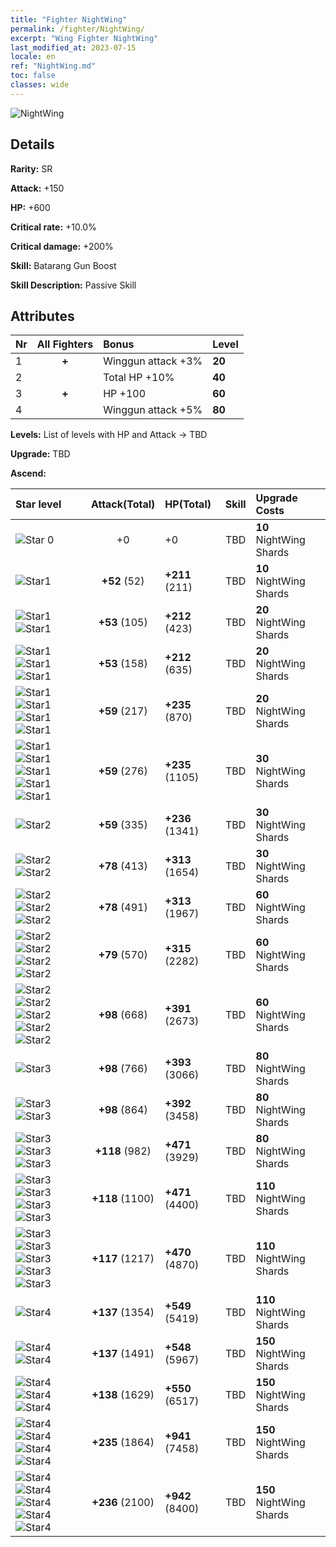 ```yaml
---
title: "Fighter NightWing"
permalink: /fighter/NightWing/
excerpt: "Wing Fighter NightWing"
last_modified_at: 2023-07-15
locale: en
ref: "NightWing.md"
toc: false
classes: wide
---
```



 ![NightWing](/images/ship/fj_img11.png)

## Details

 **Rarity:** SR 

 **Attack:** +150

 **HP:** +600

 **Critical rate:** +10.0%

 **Critical damage:** +200%

 **Skill:** Batarang Gun Boost

 **Skill Description:**  Passive Skill

## Attributes

  |  Nr | All Fighters | Bonus | Level |
  |:----|:-------------:|:--------------------|:--------|
  | 1  | **+**  | Winggun attack +3%  | **20** |
  | 2  |   | Total HP +10%  | **40** |
  | 3  | **+**  | HP +100  | **60** |
  | 4  |   | Winggun attack +5%  | **80** |


 **Levels:**  List of levels with HP and Attack -> TBD

 **Upgrade:**  TBD

 **Ascend:**  

  |  Star level | Attack(Total) | HP(Total) |  Skill | Upgrade Costs |
  |:------|:----:|:------|:-------:|:-------------------|
  | ![Star 0](/images/s0.png)  | +0  | +0  | TBD  | **10** NightWing Shards |
  | ![Star1](/images/s1.png)  | **+52** (52)  | **+211** (211)  | TBD  | **10** NightWing Shards |
  | ![Star1](/images/s1.png)![Star1](/images/s1.png)  | **+53** (105)  | **+212** (423)  | TBD  | **20** NightWing Shards |
  | ![Star1](/images/s1.png)![Star1](/images/s1.png)![Star1](/images/s1.png)  | **+53** (158)  | **+212** (635)  | TBD  | **20** NightWing Shards |
  | ![Star1](/images/s1.png)![Star1](/images/s1.png)![Star1](/images/s1.png)![Star1](/images/s1.png)  | **+59** (217)  | **+235** (870)  | TBD  | **20** NightWing Shards |
  | ![Star1](/images/s1.png)![Star1](/images/s1.png)![Star1](/images/s1.png)![Star1](/images/s1.png)![Star1](/images/s1.png)  | **+59** (276)  | **+235** (1105)  | TBD  | **30** NightWing Shards |
  | ![Star2](/images/s2.png)  | **+59** (335)  | **+236** (1341)  | TBD  | **30** NightWing Shards |
  | ![Star2](/images/s2.png)![Star2](/images/s2.png)  | **+78** (413)  | **+313** (1654)  | TBD  | **30** NightWing Shards |
  | ![Star2](/images/s2.png)![Star2](/images/s2.png)![Star2](/images/s2.png)  | **+78** (491)  | **+313** (1967)  | TBD  | **60** NightWing Shards |
  | ![Star2](/images/s2.png)![Star2](/images/s2.png)![Star2](/images/s2.png)![Star2](/images/s2.png)  | **+79** (570)  | **+315** (2282)  | TBD  | **60** NightWing Shards |
  | ![Star2](/images/s2.png)![Star2](/images/s2.png)![Star2](/images/s2.png)![Star2](/images/s2.png)![Star2](/images/s2.png)  | **+98** (668)  | **+391** (2673)  | TBD  | **60** NightWing Shards |
  | ![Star3](/images/s3.png)  | **+98** (766)  | **+393** (3066)  | TBD  | **80** NightWing Shards |
  | ![Star3](/images/s3.png)![Star3](/images/s3.png)  | **+98** (864)  | **+392** (3458)  | TBD  | **80** NightWing Shards |
  | ![Star3](/images/s3.png)![Star3](/images/s3.png)![Star3](/images/s3.png)  | **+118** (982)  | **+471** (3929)  | TBD  | **80** NightWing Shards |
  | ![Star3](/images/s3.png)![Star3](/images/s3.png)![Star3](/images/s3.png)![Star3](/images/s3.png)  | **+118** (1100)  | **+471** (4400)  | TBD  | **110** NightWing Shards |
  | ![Star3](/images/s3.png)![Star3](/images/s3.png)![Star3](/images/s3.png)![Star3](/images/s3.png)![Star3](/images/s3.png)  | **+117** (1217)  | **+470** (4870)  | TBD  | **110** NightWing Shards |
  | ![Star4](/images/s4.png)  | **+137** (1354)  | **+549** (5419)  | TBD  | **110** NightWing Shards |
  | ![Star4](/images/s4.png)![Star4](/images/s4.png)  | **+137** (1491)  | **+548** (5967)  | TBD  | **150** NightWing Shards |
  | ![Star4](/images/s4.png)![Star4](/images/s4.png)![Star4](/images/s4.png)  | **+138** (1629)  | **+550** (6517)  | TBD  | **150** NightWing Shards |
  | ![Star4](/images/s4.png)![Star4](/images/s4.png)![Star4](/images/s4.png)![Star4](/images/s4.png)  | **+235** (1864)  | **+941** (7458)  | TBD  | **150** NightWing Shards |
  | ![Star4](/images/s4.png)![Star4](/images/s4.png)![Star4](/images/s4.png)![Star4](/images/s4.png)![Star4](/images/s4.png)  | **+236** (2100)  | **+942** (8400)  | TBD  | **150** NightWing Shards |


